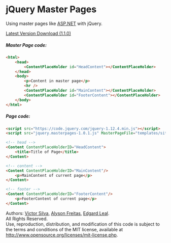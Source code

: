 # jQuery Master Pages

Using master pages like <a href="https://msdn.microsoft.com/en-us/library/wtxbf3hh.aspx" target="_blank">ASP.NET</a> with jQuery.<br />

<a href="https://raw.githubusercontent.com/victorlss/jquery-master-pages/master/src/jquery.masterpages-1.0.1.js" target="_blank">Latest Version Download (1.1.0)</a>

##### Master Page code:
```html
<html>
	<head>
		<ContentPlaceHolder id="HeadContent"></ContentPlaceHolder>
	</head>
	<body>
		<p>Content in master page</p>
		<hr />	
		<ContentPlaceHolder id="MainContent"></ContentPlaceHolder>
		<ContentPlaceHolder id="FooterContent"></ContentPlaceHolder>
	</body>	
</html>
```

##### Page code:
```html
<script src="https://code.jquery.com/jquery-1.12.4.min.js"></script>
<script src="jquery.masterpages-1.0.1.js" MasterPageFile="templates/site.master.html"></script>

<!-- head -->
<Content ContentPlaceHolderID="HeadContent">
	<title>Title of Page</title>
</Content>

<!-- content -->
<Content ContentPlaceHolderID="MainContent"/>
	<p>MainContent of current page</p>
</Content>

<!-- footer -->
<Content ContentPlaceHolderID="FooterContent"/>
	<p>FooterContent of current page</p>
</Content>
```

Authors: <a href="https://github.com/victorlss" target="_blank">Victor Silva</a>, <a href="https://github.com/Ykary" target="_blank">Alyson Freitas</a>, <a href="https://github.com/edgardleal" target="_blank">Edgard Leal</a>.<br />
All Rights Reserved.<br />
Use, reproduction, distribution, and modification of this code is subject to the terms and conditions of the MIT license, available at <a href="http://www.opensource.org/licenses/mit-license.php" target="_blank">http://www.opensource.org/licenses/mit-license.php</a>.